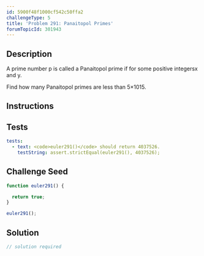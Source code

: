 ```yaml
---
id: 5900f48f1000cf542c50ffa2
challengeType: 5
title: 'Problem 291: Panaitopol Primes'
forumTopicId: 301943
---
```


## Description

<section id='description'>

A prime number p is called a Panaitopol prime if for some positive integersx and y.

Find how many Panaitopol primes are less than 5×1015.

</section>

## Instructions

<section id='instructions'>

</section>

## Tests

<section id='tests'>

```yml
tests:
  - text: <code>euler291()</code> should return 4037526.
    testString: assert.strictEqual(euler291(), 4037526);

```

</section>

## Challenge Seed

<section id='challengeSeed'>

<div id='js-seed'>

```js
function euler291() {

  return true;
}

euler291();
```

</div>

</section>

## Solution

<section id='solution'>

```js
// solution required
```

</section>
